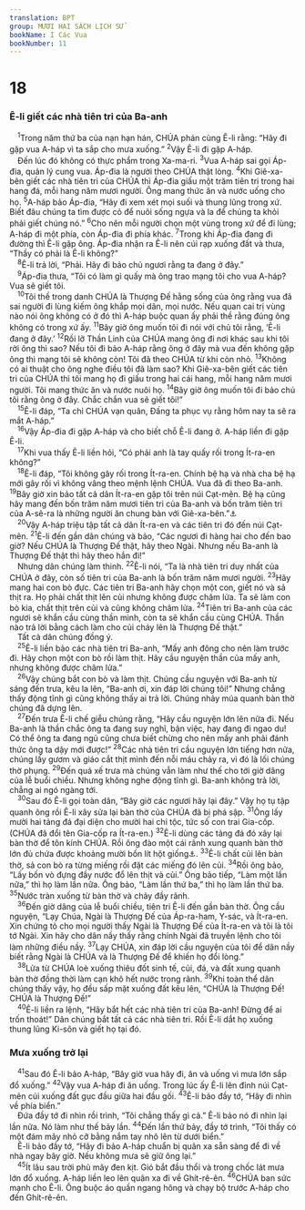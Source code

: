```yaml
---
translation: BPT
group: MƯƠI HAI SÁCH LỊCH SỬ
bookName: I Các Vua 
bookNumber: 11
---
```


<div class="title"><h1>18</h1><h3>Ê-li giết các nhà tiên tri của Ba-anh</h3></div>
<span class="verse 1vua_18_1"> <sup>1</sup>Trong năm thứ ba của nạn hạn hán, CHÚA phán cùng Ê-li rằng: “Hãy đi gặp vua A-háp vì ta sắp cho mưa xuống.”</span>
<span class="verse 1vua_18_2"><sup>2</sup>Vậy Ê-li đi gặp A-háp.<br/> Đến lúc đó không có thực phẩm trong Xa-ma-ri.</span>
<span class="verse 1vua_18_3"><sup>3</sup>Vua A-háp sai gọi Áp-đia, quản lý cung vua. Áp-đia là người theo CHÚA thật lòng.</span>
<span class="verse 1vua_18_4"><sup>4</sup>Khi Giê-xa-bên giết các nhà tiên tri của CHÚA thì Áp-đia giấu một trăm tiên tri trong hai hang đá, mỗi hang năm mươi người. Ông mang thức ăn và nước uống cho họ.</span>
<span class="verse 1vua_18_5"><sup>5</sup>A-háp bảo Áp-đia, “Hãy đi xem xét mọi suối và thung lũng trong xứ. Biết đâu chúng ta tìm được cỏ để nuôi sống ngựa và la để chúng ta khỏi phải giết chúng nó.”</span>
<span class="verse 1vua_18_6"><sup>6</sup>Cho nên mỗi người chọn một vùng trong xứ để đi lùng; A-háp đi một phía, còn Áp-đia đi phía khác.</span>
<span class="verse 1vua_18_7"><sup>7</sup>Trong khi Áp-đia đang đi đường thì Ê-li gặp ông. Áp-đia nhận ra Ê-li nên cúi rạp xuống đất và thưa, “Thầy có phải là Ê-li không?”<br/></span>
<span class="verse 1vua_18_8"> <sup>8</sup>Ê-li trả lời, “Phải. Hãy đi bảo chủ ngươi rằng ta đang ở đây.”<br/></span>
<span class="verse 1vua_18_9"> <sup>9</sup>Áp-đia thưa, “Tôi có làm gì quấy mà ông trao mạng tôi cho vua A-háp? Vua sẽ giết tôi.<br/></span>
<span class="verse 1vua_18_10"> <sup>10</sup>Tôi thề trong danh CHÚA là Thượng Đế hằng sống của ông rằng vua đã sai người đi lùng kiếm ông khắp mọi dân, mọi nước. Nếu quan cai trị vùng nào nói ông không có ở đó thì A-háp buộc quan ấy phải thề rằng đúng ông không có trong xứ ấy.</span>
<span class="verse 1vua_18_11"><sup>11</sup>Bây giờ ông muốn tôi đi nói với chủ tôi rằng, ‘Ê-li đang ở đây.’</span>
<span class="verse 1vua_18_12"><sup>12</sup>Rồi lỡ Thần Linh của CHÚA mang ông đi nơi khác sau khi tôi rời ông thì sao? Nếu tôi đi bảo A-háp rằng ông ở đây mà vua đến không gặp ông thì mạng tôi sẽ không còn! Tôi đã theo CHÚA từ khi còn nhỏ.</span>
<span class="verse 1vua_18_13"><sup>13</sup>Không có ai thuật cho ông nghe điều tôi đã làm sao? Khi Giê-xa-bên giết các tiên tri của CHÚA thì tôi mang họ đi giấu trong hai cái hang, mỗi hang năm mươi người. Tôi mang thức ăn và nước nuôi họ.</span>
<span class="verse 1vua_18_14"><sup>14</sup>Bây giờ ông muốn tôi đi bảo chủ tôi rằng ông ở đây. Chắc chắn vua sẽ giết tôi!”<br/></span>
<span class="verse 1vua_18_15"> <sup>15</sup>Ê-li đáp, “Ta chỉ CHÚA vạn quân, Đấng ta phục vụ rằng hôm nay ta sẽ ra mắt A-háp.”<br/></span>
<span class="verse 1vua_18_16"> <sup>16</sup>Vậy Áp-đia đi gặp A-háp và cho biết chỗ Ê-li đang ở. A-háp liền đi gặp Ê-li.<br/></span>
<span class="verse 1vua_18_17"> <sup>17</sup>Khi vua thấy Ê-li liền hỏi, “Có phải anh là tay quấy rối trong Ít-ra-en không?”<br/></span>
<span class="verse 1vua_18_18"> <sup>18</sup>Ê-li đáp, “Tôi không gây rối trong Ít-ra-en. Chính bệ hạ và nhà cha bệ hạ mới gây rối vì không vâng theo mệnh lệnh CHÚA. Vua đã đi theo Ba-anh.</span>
<span class="verse 1vua_18_19"><sup>19</sup>Bây giờ xin bảo tất cả dân Ít-ra-en gặp tôi trên núi Cạt-mên. Bệ hạ cũng hãy mang đến bốn trăm năm mươi tiên tri của Ba-anh và bốn trăm tiên tri của A-sê-ra là những người ăn chung bàn với Giê-xa-bên.”<a data-toggle="tooltip" data-placement="bottom" title="Hay “những người được Giê-xa-bên trợ cấp.”">⚓</a><br/></span>
<span class="verse 1vua_18_20"> <sup>20</sup>Vậy A-háp triệu tập tất cả dân Ít-ra-en và các tiên tri đó đến núi Cạt-mên.</span>
<span class="verse 1vua_18_21"><sup>21</sup>Ê-li đến gần dân chúng và bảo, “Các ngươi đi hàng hai cho đến bao giờ? Nếu CHÚA là Thượng Đế thật, hãy theo Ngài. Nhưng nếu Ba-anh là Thượng Đế thật thì hãy theo hắn đi!”<br/> Nhưng dân chúng làm thinh.</span>
<span class="verse 1vua_18_22"><sup>22</sup>Ê-li nói, “Ta là nhà tiên tri duy nhất của CHÚA ở đây, còn số tiên tri của Ba-anh là bốn trăm năm mươi người.</span>
<span class="verse 1vua_18_23"><sup>23</sup>Hãy mang hai con bò đực. Các tiên tri Ba-anh hãy chọn một con, giết nó và sả thịt ra. Họ phải chất thịt lên củi nhưng không được châm lửa. Ta sẽ làm con bò kia, chất thịt trên củi và cũng không châm lửa.</span>
<span class="verse 1vua_18_24"><sup>24</sup>Tiên tri Ba-anh của các ngươi sẽ khẩn cầu cùng thần mình, còn ta sẽ khẩn cầu cùng CHÚA. Thần nào trả lời bằng cách làm cho củi cháy lên là Thượng Đế thật.”<br/> Tất cả dân chúng đồng ý.<br/></span>
<span class="verse 1vua_18_25"> <sup>25</sup>Ê-li liền bảo các nhà tiên tri Ba-anh, “Mấy anh đông cho nên làm trước đi. Hãy chọn một con bò rồi làm thịt. Hãy cầu nguyện thần của mấy anh, nhưng không được châm lửa.”<br/></span>
<span class="verse 1vua_18_26"> <sup>26</sup>Vậy chúng bắt con bò và làm thịt. Chúng cầu nguyện với Ba-anh từ sáng đến trưa, kêu la lên, “Ba-anh ơi, xin đáp lời chúng tôi!” Nhưng chẳng thấy động tĩnh gì cũng không thấy ai trả lời. Chúng nhảy múa quanh bàn thờ chúng đã dựng lên.<br/></span>
<span class="verse 1vua_18_27"> <sup>27</sup>Đến trưa Ê-li chế giễu chúng rằng, “Hãy cầu nguyện lớn lên nữa đi. Nếu Ba-anh là thần chắc ông ta đang suy nghĩ, bận việc, hay đang đi ngao du! Có thể ông ta đang ngủ cũng chưa biết chừng cho nên mấy anh phải đánh thức ông ta dậy mới được!”</span>
<span class="verse 1vua_18_28"><sup>28</sup>Các nhà tiên tri cầu nguyện lớn tiếng hơn nữa, chúng lấy gươm và giáo cắt thịt mình đến nỗi máu chảy ra, vì đó là lối chúng thờ phụng.</span>
<span class="verse 1vua_18_29"><sup>29</sup>Đến quá xế trưa mà chúng vẫn làm như thế cho tới giờ dâng của lễ buổi chiều. Nhưng không nghe động tĩnh gì. Ba-anh không trả lời, chẳng ai ngó ngàng tới.<br/></span>
<span class="verse 1vua_18_30"> <sup>30</sup>Sau đó Ê-li gọi toàn dân, “Bây giờ các ngươi hãy lại đây.” Vậy họ tụ tập quanh ông rồi Ê-li xây sửa lại bàn thờ của CHÚA đã bị phá sập.</span>
<span class="verse 1vua_18_31"><sup>31</sup>Ông lấy mười hai tảng đá đại diện cho mười hai chi tộc, tức số con trai Gia-cốp. (CHÚA đã đổi tên Gia-cốp ra Ít-ra-en.)</span>
<span class="verse 1vua_18_32"><sup>32</sup>Ê-li dùng các tảng đá đó xây lại bàn thờ để tôn kính CHÚA. Rồi ông đào một cái rãnh xung quanh bàn thờ lớn đủ chứa được khoảng mười bốn lít hột giống<a data-toggle="tooltip" data-placement="bottom" title="Hay “mười bốn lít nước.”">⚓</a>.</span>
<span class="verse 1vua_18_33"><sup>33</sup>Ê-li chất củi lên bàn thờ, sả con bò ra từng miếng rồi đặt các miếng đó lên củi.</span>
<span class="verse 1vua_18_34"><sup>34</sup>Rồi ông bảo, “Lấy bốn vò đựng đầy nước đổ lên thịt và củi.” Ông bảo tiếp, “Làm một lần nữa,” thì họ làm lần nữa. Ông bảo, “Làm lần thứ ba,” thì họ làm lần thứ ba.</span>
<span class="verse 1vua_18_35"><sup>35</sup>Nước tràn xuống từ bàn thờ và chảy đầy rãnh.<br/></span>
<span class="verse 1vua_18_36"> <sup>36</sup>Đến giờ dâng của lễ buổi chiều, tiên tri Ê-li đến gần bàn thờ. Ông cầu nguyện, “Lạy Chúa, Ngài là Thượng Đế của Áp-ra-ham, Y-sác, và Ít-ra-en. Xin chứng tỏ cho mọi người thấy Ngài là Thượng Đế của Ít-ra-en và tôi là tôi tớ Ngài. Xin hãy cho dân nầy thấy rằng chính Ngài đã truyền lệnh cho tôi làm những điều nầy.</span>
<span class="verse 1vua_18_37"><sup>37</sup>Lạy CHÚA, xin đáp lời cầu nguyện của tôi để dân nầy biết rằng Ngài là CHÚA và là Thượng Đế để khiến họ đổi lòng.”<br/></span>
<span class="verse 1vua_18_38"> <sup>38</sup>Lửa từ CHÚA loè xuống thiêu đốt sinh tế, củi, đá, và đất xung quanh bàn thờ đồng thời làm cạn khô hết nước trong rãnh.</span>
<span class="verse 1vua_18_39"><sup>39</sup>Khi toàn thể dân chúng thấy vậy, họ đều sấp mặt xuống đất kêu lên, “CHÚA là Thượng Đế! CHÚA là Thượng Đế!”<br/></span>
<span class="verse 1vua_18_40"> <sup>40</sup>Ê-li liền ra lệnh, “Hãy bắt hết các nhà tiên tri của Ba-anh! Đừng để ai trốn thoát!” Dân chúng bắt tất cả các nhà tiên tri. Rồi Ê-li dắt họ xuống thung lũng Ki-sôn và giết họ tại đó.<br/></span>
<div class="title"><h3>Mưa xuống trở lại</h3></div>
<span class="verse 1vua_18_41"> <sup>41</sup>Sau đó Ê-li bảo A-háp, “Bây giờ vua hãy đi, ăn và uống vì mưa lớn sắp đổ xuống.”</span>
<span class="verse 1vua_18_42"><sup>42</sup>Vậy vua A-háp đi ăn uống. Trong lúc ấy Ê-li lên đỉnh núi Cạt-mên cúi xuống đất gục đầu giữa hai đầu gối.</span>
<span class="verse 1vua_18_43"><sup>43</sup>Ê-li bảo đầy tớ, “Hãy đi nhìn về phía biển.”<br/> Đứa đầy tớ đi nhìn rồi trình, “Tôi chẳng thấy gì cả.” Ê-li bảo nó đi nhìn lại lần nữa. Nó làm như thế bảy lần.</span>
<span class="verse 1vua_18_44"><sup>44</sup>Đến lần thứ bảy, đầy tớ trình, “Tôi thấy có một đám mây nhỏ cỡ bằng nắm tay nhô lên từ dưới biển.”<br/> Ê-li bảo đầy tớ, “Hãy đi bảo A-háp chuẩn bị quân xa sẵn sàng để đi về nhà ngay bây giờ. Nếu không mưa sẽ giữ ông lại.”<br/></span>
<span class="verse 1vua_18_45"> <sup>45</sup>Ít lâu sau trời phủ mây đen kịt. Gió bắt đầu thổi và trong chốc lát mưa lớn đổ xuống. A-háp liền leo lên quân xa đi về Ghít-rê-ên.</span>
<span class="verse 1vua_18_46"><sup>46</sup>CHÚA ban sức mạnh cho Ê-li. Ông buộc áo quần ngang hông và chạy bộ trước A-háp cho đến Ghít-rê-ên.<br/></span>
